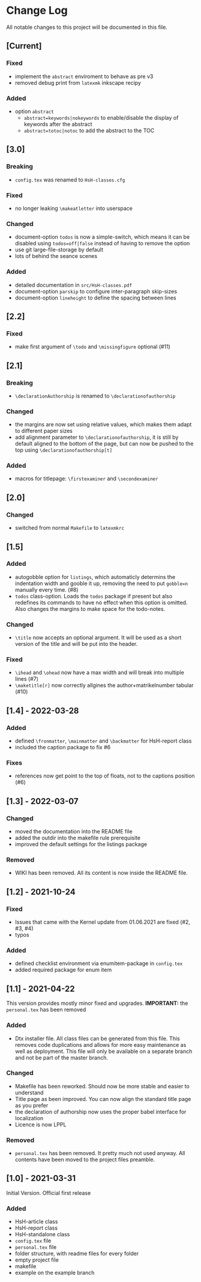 # Change Log

All notable changes to this project will be documented in this file.


## [Current]

### Fixed

- implement the `abstract` enviroment to behave as pre v3
- removed debug print from `latexmk` inkscape recipy

### Added

- option `abstract`
  - `abstract=keywords|nokeywords` to enable/disable the display of keywords after the abstract
  - `abstract=totoc|notoc` to add the abstract to the TOC

## [3.0]

### Breaking

- `config.tex` was renamed to `HsH-classes.cfg`

### Fixed

- no longer leaking `\makeatletter` into userspace

### Changed

- document-option `todos` is now a simple-switch, which means it can be disabled using `todos=off|false` instead of having to remove the option
- use git large-file-storage by default
- lots of behind the seance scenes

### Added

- detailed documentation in `src/HsH-classes.pdf`
- document-option `parskip` to configure inter-paragraph skip-sizes
- document-option `lineheight` to define the spacing between lines

## [2.2]

### Fixed

- make first argument of `\todo` and `\missingfigure` optional (#11)

## [2.1]

### Breaking

- `\declarationAuthorship` is renamed to `\declarationofauthorship`

### Changed

- the margins are now set using relative values, which makes them adapt to different paper sizes
- add alignment parameter to `\declarationofauthorship`, it is still by default aligned to the bottom of the page, but can now be pushed to the top using `\declarationofauthorship[t]`

### Added

- macros for titlepage: `\firstexaminer` and `\secondexaminer`

## [2.0]

### Changed

- switched from normal `Makefile` to `latexmkrc`

## [1.5]

### Added

- autogobble option for `listings`, which automaticly determins the indentation width and gooble it up, removing the need to put `gobble=n` manually
  every time. (#8)
- `todos` class-option. Loads the `todos` package if present but also redefines its commands to have no effect when this option is omitted. Also
  changes the margins to make space for the todo-notes.

### Changed

- `\title` now accepts an optional argument. It will be used as a short version of the title and will be put into the header.

### Fixed

- `\ihead` and `\ohead` now have a max width and will break into multiple lines (#7)
- `\maketitle[r]` now correctly allgines the author+matrikelnumber tabular (#10)


## [1.4] - 2022-03-28

### Added

- defined `\fronmatter`, `\mainmatter` and `\backmatter` for HsH-report class
- included the caption package to fix #6

### Fixes

- references now get point to the top of floats, not to the captions position (#6)


## [1.3] - 2022-03-07

### Changed

- moved the documentation into the README file
- added the outdir into the makefile rule prerequisite
- improved the default settings for the listings package

### Removed

- WIKI has been removed. All its content is now inside the README file.


## [1.2] - 2021-10-24

### Fixed

- Issues that came with the Kernel update from 01.06.2021 are fixed (#2, #3, #4)
- typos

### Added

- defined checklist environment via enumitem-package in `config.tex`
- added required package for enum item


## [1.1] - 2021-04-22

This version provides mostly minor fixed and upgrades.
**IMPORTANT:** the `personal.tex` has been removed

### Added

- Dtx installer file. All class files can be generated from this file. This removes code duplications and allows for more easy maintenance as well as
  deployment. This file will only be available on a separate branch and not be part of the master branch.

### Changed

- Makefile has been reworked. Should now be more stable and easier to understand
- Title page as been improved. You can now align the standard title page as you prefer
- the declaration of authorship now uses the proper babel interface for localization
- Licence is now LPPL

### Removed

- `personal.tex` has been removed. It pretty much not used anyway. All contents have been moved to the project files preamble.


## [1.0] - 2021-03-31

Initial Version. Official first release

### Added

- HsH-article class
- HsH-report class
- HsH-standalone class
- `config.tex` file
- `personal.tex` file
- folder structure, with readme files for every folder
- empty project file
- makefile
- example on the example branch
